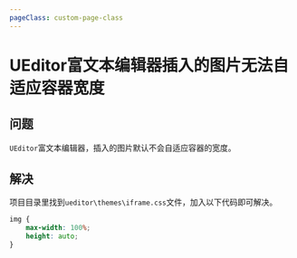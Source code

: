 ```yaml
---
pageClass: custom-page-class
---
```


# UEditor富文本编辑器插入的图片无法自适应容器宽度

## 问题

`UEditor`富文本编辑器，插入的图片默认不会自适应容器的宽度。

## 解决

项目目录里找到`ueditor\themes\iframe.css`文件，加入以下代码即可解决。

```css
img {
	max-width: 100%;
	height: auto;
}
```